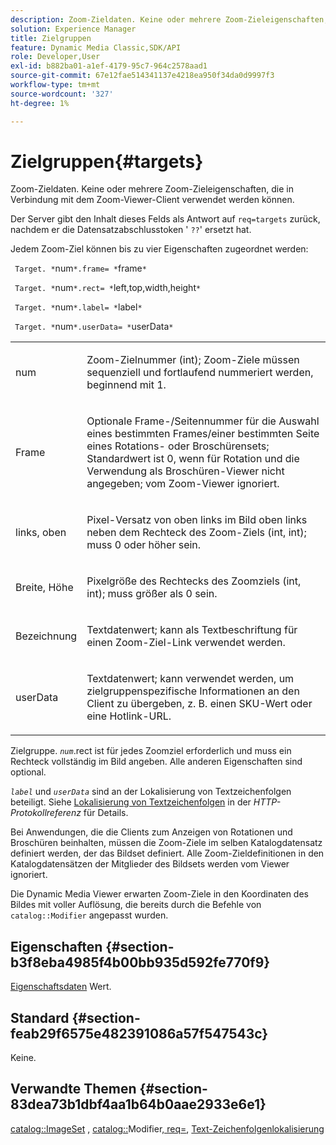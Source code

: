 ```yaml
---
description: Zoom-Zieldaten. Keine oder mehrere Zoom-Zieleigenschaften, die in Verbindung mit dem Zoom-Viewer-Client verwendet werden können.
solution: Experience Manager
title: Zielgruppen
feature: Dynamic Media Classic,SDK/API
role: Developer,User
exl-id: b882ba01-a1ef-4179-95c7-964c2578aad1
source-git-commit: 67e12fae514341137e4218ea950f34da0d9997f3
workflow-type: tm+mt
source-wordcount: '327'
ht-degree: 1%

---
```


# Zielgruppen{#targets}

Zoom-Zieldaten. Keine oder mehrere Zoom-Zieleigenschaften, die in Verbindung mit dem Zoom-Viewer-Client verwendet werden können.

Der Server gibt den Inhalt dieses Felds als Antwort auf `req=targets` zurück, nachdem er die Datensatzabschlusstoken &#39; `??`&#39; ersetzt hat.

Jedem Zoom-Ziel können bis zu vier Eigenschaften zugeordnet werden:

` Target. *`num`*.frame= *`frame`*`

` Target. *`num`*.rect= *`left,top,width,height`*`

` Target. *`num`*.label= *`label`*`

` Target. *`num`*.userData= *`userData`*`

<table id="simpletable_4C20157A7A444DEB9959B335CAFBAEC8"> 
 <tr class="strow"> 
  <td class="stentry"> <p> <span class="codeph"> <span class="varname"> num </span> </span> </p> </td> 
  <td class="stentry"> <p>Zoom-Zielnummer (int); Zoom-Ziele müssen sequenziell und fortlaufend nummeriert werden, beginnend mit 1. </p> </td> 
 </tr> 
 <tr class="strow"> 
  <td class="stentry"> <p> <span class="codeph"> <span class="varname"> Frame </span> </span> </p> </td> 
  <td class="stentry"> <p>Optionale Frame-/Seitennummer für die Auswahl eines bestimmten Frames/einer bestimmten Seite eines Rotations- oder Broschürensets; Standardwert ist 0, wenn für Rotation und die Verwendung als Broschüren-Viewer nicht angegeben; vom Zoom-Viewer ignoriert. </p> </td> 
 </tr> 
 <tr class="strow"> 
  <td class="stentry"> <p> <span class="codeph"> <span class="varname"> links, oben </span> </span> </p> </td> 
  <td class="stentry"> <p>Pixel-Versatz von oben links im Bild oben links neben dem Rechteck des Zoom-Ziels (int, int); muss 0 oder höher sein. </p> </td> 
 </tr> 
 <tr class="strow"> 
  <td class="stentry"> <p> <span class="codeph"> <span class="varname"> Breite, Höhe </span> </span> </p> </td> 
  <td class="stentry"> <p>Pixelgröße des Rechtecks des Zoomziels (int, int); muss größer als 0 sein. </p> </td> 
 </tr> 
 <tr class="strow"> 
  <td class="stentry"> <p> <span class="codeph"> <span class="varname"> Bezeichnung </span> </span> </p> </td> 
  <td class="stentry"> <p>Textdatenwert; kann als Textbeschriftung für einen Zoom-Ziel-Link verwendet werden. </p> </td> 
 </tr> 
 <tr class="strow"> 
  <td class="stentry"> <p> <span class="codeph"> <span class="varname"> userData </span> </span> </p> </td> 
  <td class="stentry"> <p>Textdatenwert; kann verwendet werden, um zielgruppenspezifische Informationen an den Client zu übergeben, z. B. einen SKU-Wert oder eine Hotlink-URL. </p> </td> 
 </tr> 
</table>

Zielgruppe. *`num`*.rect ist für jedes Zoomziel erforderlich und muss ein Rechteck vollständig im Bild angeben. Alle anderen Eigenschaften sind optional.

*`label`* und *`userData`* sind an der Lokalisierung von Textzeichenfolgen beteiligt. Siehe [Lokalisierung von Textzeichenfolgen](/help/aem-is-ir-api/is-api/http-ref/image-serving-api-ref/c-http-protocol-reference/c-syntax-and-features/r-text-string-localization.md) in der *HTTP-Protokollreferenz* für Details.

Bei Anwendungen, die die Clients zum Anzeigen von Rotationen und Broschüren beinhalten, müssen die Zoom-Ziele im selben Katalogdatensatz definiert werden, der das Bildset definiert. Alle Zoom-Zieldefinitionen in den Katalogdatensätzen der Mitglieder des Bildsets werden vom Viewer ignoriert.

Die Dynamic Media Viewer erwarten Zoom-Ziele in den Koordinaten des Bildes mit voller Auflösung, die bereits durch die Befehle von `catalog::Modifier` angepasst wurden.

## Eigenschaften {#section-b3f8eba4985f4b00bb935d592fe770f9}

[Eigenschaftsdaten](/help/aem-is-ir-api/is-api/image-catalog/image-serving-api-ref/c-image-catalog-reference/c-overview/c-common-data-types/r-property-data.md) Wert.

## Standard {#section-feab29f6575e482391086a57f547543c}

Keine.

## Verwandte Themen {#section-83dea73b1dbf4aa1b64b0aae2933e6e1}

[catalog::ImageSet](../../../../../../is-api/image-catalog/image-serving-api-ref/c-image-catalog-reference/c-image-svg-data-reference/c-image-data-reference/r-imageset-cat.md#reference-4764d347afd64afdaede9a74c7565256) , [catalog::](../../../../../../is-api/image-catalog/image-serving-api-ref/c-image-catalog-reference/c-image-svg-data-reference/c-image-data-reference/r-modifier-cat.md#reference-d2c6884b3a2248fab81a112d27969834)Modifier[, req=](/help/aem-is-ir-api/is-api/http-ref/image-serving-api-ref/c-http-protocol-reference/c-command-reference/r-req/r-req.md), [Text-Zeichenfolgenlokalisierung](/help/aem-is-ir-api/is-api/http-ref/image-serving-api-ref/c-http-protocol-reference/c-syntax-and-features/r-text-string-localization.md)
